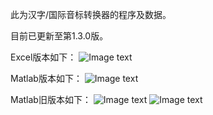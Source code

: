 此为汉字/国际音标转换器的程序及数据。

目前已更新至第1.3.0版。

Excel版本如下：
![Image text](https://github.com/Jingliwen/image_storage/blob/master/IPAExcel%E5%9B%BE.png)

Matlab版本如下：
![Image text](https://github.com/Jingliwen/image_storage/blob/master/IPA1.3.0matlab1.png)

Matlab旧版本如下：
![Image text](https://github.com/Jingliwen/image_storage/blob/master/IPAmatlab1.png)
![Image text](https://github.com/Jingliwen/image_storage/blob/master/IPAmatlab2.png)
